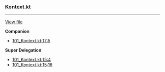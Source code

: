### Kontext.kt
---
[View file](../files/101_Kontext.kt)

**Companion**

 - [101_Kontext.kt:17:5](../files/101_Kontext.kt#L17)

**Super Delegation**

 - [101_Kontext.kt:15:4](../files/101_Kontext.kt#L15)
 - [101_Kontext.kt:15:16](../files/101_Kontext.kt#L15)
